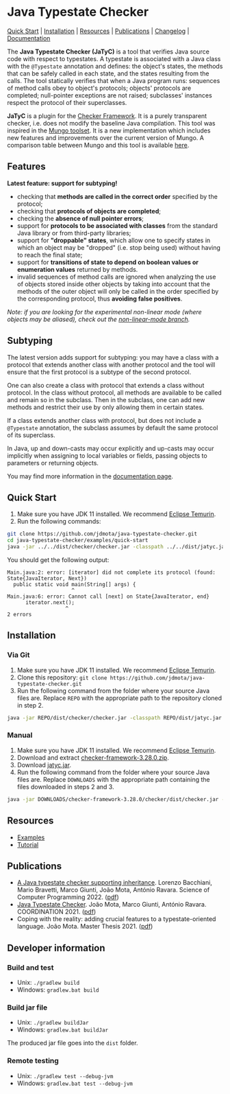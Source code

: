 # Java Typestate Checker

[Quick Start](#quick-start) | [Installation](#installation) | [Resources](#resources) | [Publications](#publications) | [Changelog](https://github.com/jdmota/java-typestate-checker/wiki/Changelog) | [Documentation](https://github.com/jdmota/java-typestate-checker/wiki/Documentation)

The **Java Typestate Checker (JaTyC)** is a tool that verifies Java source code with respect to typestates. A typestate is associated with a Java class with the `@Typestate` annotation and defines: the object's states, the methods that can be safely called in each state, and the states resulting from the calls. The tool statically verifies that when a Java program runs: sequences of method calls obey to object's protocols; objects' protocols are completed; null-pointer exceptions are not raised; subclasses' instances respect the protocol of their superclasses.

**JaTyC** is a plugin for the [Checker Framework](https://checkerframework.org/). It is a purely transparent checker, i.e. does not modify the baseline Java compilation. This tool was inspired in the [Mungo toolset](http://www.dcs.gla.ac.uk/research/mungo/index.html). It is a new implementation which includes new features and improvements over the current version of Mungo. A comparison table between Mungo and this tool is available [here](https://github.com/jdmota/java-typestate-checker/wiki/Mungo-comparison).

## Features

**Latest feature: support for subtyping!**

- checking that **methods are called in the correct order** specified by the protocol;
- checking that **protocols of objects are completed**;
- checking the **absence of null pointer errors**;
- support for **protocols to be associated with classes** from the standard Java library or from third-party libraries;
- support for **"droppable" states**, which allow one to specify states in which an object may be "dropped" (i.e. stop being used) without having to reach the final state;
- support for **transitions of state to depend on boolean values or enumeration values** returned by methods.
- invalid sequences of method calls are ignored when analyzing the use of objects stored inside other objects by taking into account that the methods of the outer object will only be called in the order specified by the corresponding protocol, thus **avoiding false positives**.

_Note: if you are looking for the experimental non-linear mode (where objects may be aliased), check out the [non-linear-mode branch](https://github.com/jdmota/java-typestate-checker/tree/non-linear-mode)._

## Subtyping

The latest version adds support for subtyping: you may have a class with a protocol that extends another class with another protocol and the tool will ensure that the first protocol is a subtype of the second protocol.

One can also create a class with protocol that extends a class without protocol. In the class without protocol, all methods are available to be called and remain so in the subclass. Then in the subclass, one can add new methods and restrict their use by only allowing them in certain states.

If a class extends another class with protocol, but does not include a `@Typestate` annotation, the subclass assumes by default the same protocol of its superclass.

In Java, up and down-casts may occur explicitly and up-casts may occur implicitly when assigning to local variables or fields, passing objects to parameters or returning objects.

You may find more information in the [documentation page](https://github.com/jdmota/java-typestate-checker/wiki/Documentation).

## Quick Start

1. Make sure you have JDK 11 installed. We recommend [Eclipse Temurin](https://adoptium.net/temurin/releases/?version=11).
1. Run the following commands:

```sh
git clone https://github.com/jdmota/java-typestate-checker.git
cd java-typestate-checker/examples/quick-start
java -jar ../../dist/checker/checker.jar -classpath ../../dist/jatyc.jar -processor jatyc.JavaTypestateChecker *.java
```

You should get the following output:

```
Main.java:2: error: [iterator] did not complete its protocol (found: State{JavaIterator, Next})
  public static void main(String[] args) {
                     ^
Main.java:6: error: Cannot call [next] on State{JavaIterator, end}
      iterator.next();
                   ^
2 errors
```

## Installation

### Via Git

1. Make sure you have JDK 11 installed. We recommend [Eclipse Temurin](https://adoptium.net/temurin/releases/?version=11).
1. Clone this repository: `git clone https://github.com/jdmota/java-typestate-checker.git`
1. Run the following command from the folder where your source Java files are. Replace `REPO` with the appropriate path to the repository cloned in step 2.

```sh
java -jar REPO/dist/checker/checker.jar -classpath REPO/dist/jatyc.jar -processor jatyc.JavaTypestateChecker *.java
```

### Manual

1. Make sure you have JDK 11 installed. We recommend [Eclipse Temurin](https://adoptium.net/temurin/releases/?version=11).
1. Download and extract [checker-framework-3.28.0.zip](https://github.com/typetools/checker-framework/releases/tag/checker-framework-3.28.0).
1. Download [jatyc.jar](https://github.com/jdmota/java-typestate-checker/raw/master/dist/jatyc.jar).
1. Run the following command from the folder where your source Java files are. Replace `DOWNLOADS` with the appropriate path containing the files downloaded in steps 2 and 3.

```sh
java -jar DOWNLOADS/checker-framework-3.28.0/checker/dist/checker.jar -classpath DOWNLOADS/jatyc.jar -processor jatyc.JavaTypestateChecker *.java
```

## Resources

- [Examples](./examples)
- [Tutorial](https://youtu.be/_zrcqYPe8-8)

## Publications

- [A Java typestate checker supporting inheritance](https://www.sciencedirect.com/science/article/pii/S0167642322000776). Lorenzo Bacchiani, Mario Bravetti, Marco Giunti, João Mota, António Ravara. Science of Computer Programming 2022. ([pdf](./docs/a-java-typestate-checker-supporting-inheritance.pdf))
- [Java Typestate Checker](https://link.springer.com/chapter/10.1007/978-3-030-78142-2_8). João Mota, Marco Giunti, António Ravara. COORDINATION 2021. ([pdf](./docs/jatyc-paper.pdf))
- Coping with the reality: adding crucial features to a typestate-oriented language. João Mota. Master Thesis 2021. ([pdf](./docs/msc-thesis.pdf))

## Developer information

### Build and test

- Unix: `./gradlew build`
- Windows: `gradlew.bat build`

### Build jar file

- Unix: `./gradlew buildJar`
- Windows: `gradlew.bat buildJar`

The produced jar file goes into the `dist` folder.

### Remote testing

- Unix: `./gradlew test --debug-jvm`
- Windows: `gradlew.bat test --debug-jvm`
